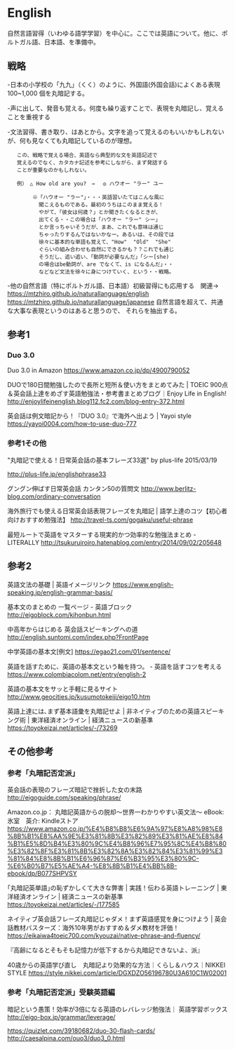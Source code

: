 # English

自然言語習得（いわゆる語学学習）を中心に。ここでは英語について。他に、ポルトガル語、日本語、を準備中。

## 戦略

-日本の小学校の「九九」（くく）のように、外国語(外国会話)によくある表現 100~1,000 個を丸暗記する。

-声に出して、発音も覚える。何度も繰り返すことで、表現を丸暗記し、覚えることを重視する

-文法習得、書き取り、はあとから。文字を追って覚えるのもいいかもしれないが、何も見なくても丸暗記しているのが理想。

       この、戦略で覚える場合、英語なら典型的な文を英語記述で
       覚えるのでなく、カタカナ記述を参考にしながら、まず発話する
       ことが重要なのかもしれない。
       
       例）　△ How old are you?　→　 ◎ ハウオー "ラー" ユー　　
       
            ※「ハウオー "ラー"」・・・英語習いたてはこんな風に
              聞こえるものである。最初のうちはこのまま覚える！
              やがて、「彼女は何歳？」とか聞きたくなるときが、
              出てくる・・この場合は「ハウオー "ラー" シー」
              とか言っちゃいそうだが、まあ、これでも意味は通じ
              ちゃったりするんではないかなー。あるいは、その段では
              徐々に基本的な単語も覚えて、"How"  "Old"  "She" 
              ぐらいの組み合わせも自然にできるかも？？これでも通じ
              そうだし、追い追い、「動詞が必要なんだ」「シー[she)
              の場合はbe動詞が、are でなくて、is になるんだ」・・
              などなど文法を徐々に身につけていく、という・・戦略。
              
-他の自然言語（特にポルトガル語、日本語）初級習得にも応用する　関連→　https://mtzhiro.github.io/naturallanguage/english https://mtzhiro.github.io/naturallanguage/japanese 自然言語を超えて、共通な大事な表現というのはあると思うので、
それらを抽出する。

## 参考1

### Duo 3.0

Duo 3.0 in Amazon  https://www.amazon.co.jp/dp/4900790052

DUOで180日間勉強したので長所と短所＆使い方をまとめてみた | TOEIC 900点＆英会話上達をめざす英語勉強法・参考書まとめブログ｜Enjoy Life in English! http://enjoylifeinenglish.blog112.fc2.com/blog-entry-372.html

英会話は例文暗記から！『DUO 3.0』で海外へ出よう | Yayoi style https://yayoi0004.com/how-to-use-duo-777


### 参考1その他

"丸暗記で使える！日常英会話の基本フレーズ33選" by plus-life 2015/03/19

http://plus-life.jp/englishphrase33


グングン伸ばす日常英会話 カンタン50の質問文 http://www.berlitz-blog.com/ordinary-conversation

海外旅行でも使える日常英会話表現フレーズを丸暗記 | 語学上達のコツ【初心者向けおすすめ勉強法】 http://travel-ts.com/gogaku/useful-phrase

最短ルートで英語をマスターする現実的かつ効率的な勉強法まとめ - LITERALLY http://tsukuruiroiro.hatenablog.com/entry/2014/09/02/205648

## 参考2

英語文法の基礎 | 英語イメージリンク https://www.english-speaking.jp/english-grammar-basis/

基本文のまとめの 一覧ページ - 英語ブロック http://eigoblock.com/kihonbun.html

中高年からはじめる 英会話スピーキングへの道 http://english.suntomi.com/index.php?FrontPage

中学英語の基本文[例文] https://egao21.com/01/sentence/

英語を話すために、英語の基本文という軸を持つ。 - 英語を話すコツを考える https://www.colombiacolom.net/entry/english-2

英語の基本文をサッと手軽に見るサイト http://www.geocities.jp/kusumotokeiji/eigo10.htm

英語上達には､まず基本語彙を丸暗記せよ | 非ネイティブのための英語スピーキング術 | 東洋経済オンライン | 経済ニュースの新基準 https://toyokeizai.net/articles/-/73269


## その他参考

### 参考「丸暗記否定派」

英会話の表現のフレーズ暗記で挫折した女の末路 http://eigoguide.com/speaking/phrase/

Amazon.co.jp： 丸暗記英語からの脱却〜世界一わかりやすい英文法〜 eBook: 氷室　英介: Kindleストア https://www.amazon.co.jp/%E4%B8%B8%E6%9A%97%E8%A8%98%E8%8B%B1%E8%AA%9E%E3%81%8B%E3%82%89%E3%81%AE%E8%84%B1%E5%8D%B4%E3%80%9C%E4%B8%96%E7%95%8C%E4%B8%80%E3%82%8F%E3%81%8B%E3%82%8A%E3%82%84%E3%81%99%E3%81%84%E8%8B%B1%E6%96%87%E6%B3%95%E3%80%9C-%E6%B0%B7%E5%AE%A4-%E8%8B%B1%E4%BB%8B-ebook/dp/B077SHPVSY

｢丸暗記英単語｣の恥ずかしくて大きな弊害 | 実践！伝わる英語トレーニング | 東洋経済オンライン | 経済ニュースの新基準 https://toyokeizai.net/articles/-/177585

ネイティブ英会話フレーズ丸暗記じゃダメ！まず英語感覚を身につけよう | 英会話教材バスターズ：海外10年男がおすすめ＆ダメ教材を評価！ https://eikaiwa4toeic700.com/kyouzai/native-phrase-and-fluency/

『高齢になるとそもそも記憶力が低下するから丸暗記できないよ、派』

40歳からの英語学び直し　丸暗記より効果的な方法｜くらし＆ハウス｜NIKKEI STYLE https://style.nikkei.com/article/DGXDZO56196780U3A610C1W02001

### 参考「丸暗記否定派」受験英語編

暗記という愚策！効率が3倍になる英語のレバレッジ勉強法｜ 英語学習ボックス http://eigo-box.jp/grammar/leverage/



https://quizlet.com/39180682/duo-30-flash-cards/ http://caesalpina.com/ouo3/duo3_0.html

